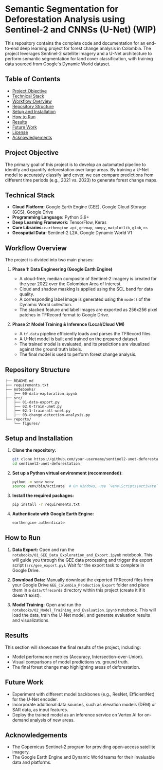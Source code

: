 # Semantic Segmentation for Deforestation Analysis using Sentinel-2 and CNNSs (U-Net) (WIP)

This repository contains the complete code and documentation for an end-to-end deep learning project for forest change analysis in Colombia. The project leverages Sentinel-2 satellite imagery and a U-Net architecture to perform semantic segmentation for land cover classification, with training data sourced from Google's Dynamic World dataset.

## Table of Contents
- [Project Objective](#project-objective)
- [Technical Stack](#technical-stack)
- [Workflow Overview](#workflow-overview)
- [Repository Structure](#repository-structure)
- [Setup and Installation](#setup-and-installation)
- [How to Run](#how-to-run)
- [Results](#results)
- [Future Work](#future-work)
- [License](#license)
- [Acknowledgements](#acknowledgements)

## Project Objective

The primary goal of this project is to develop an automated pipeline to identify and quantify deforestation over large areas. By training a U-Net model to accurately classify land cover, we can compare predictions from different time periods (e.g., 2021 vs. 2023) to generate forest change maps.

## Technical Stack
- **Cloud Platform:** Google Earth Engine (GEE), Google Cloud Storage (GCS), Google Drive
- **Programming Language:** Python 3.9+
- **Deep Learning Framework:** TensorFlow, Keras
- **Core Libraries:** `earthengine-api`, `geemap`, `numpy`, `matplotlib`, `glob`, `os`
- **Geospatial Data:** Sentinel-2 L2A, Google Dynamic World V1

## Workflow Overview

The project is divided into two main phases:

1.  **Phase 1: Data Engineering (Google Earth Engine)**
    - A cloud-free, median composite of Sentinel-2 imagery is created for the year 2022 over the Colombian Area of Interest.
    - Cloud and shadow masking is applied using the SCL band for data quality.
    - A corresponding label image is generated using the `mode()` of the Dynamic World collection.
    - The stacked feature and label images are exported as 256x256 pixel patches in TFRecord format to Google Drive.

2.  **Phase 2: Model Training & Inference (Local/Cloud VM)**
    - A `tf.data` pipeline efficiently loads and parses the TFRecord files.
    - A U-Net model is built and trained on the prepared dataset.
    - The trained model is evaluated, and its predictions are visualized against the ground truth labels.
    - The final model is used to perform forest change analysis.

## Repository Structure
```
├── README.md
├── requirements.txt
├── notebooks/
│   ├── 00-data-exploration.ipynb
├── src/
│   ├── 01-data-export.py
│   ├── 02.0-train-unet.py
│   ├── 02.1-train-att-unet.py
│   ├── 03-change-detection-analysis.py
└── reports/
    └── figures/
```

## Setup and Installation

1.  **Clone the repository:**
    ```bash
    git clone https://github.com/your-username/sentinel2-unet-deforestation.git
    cd sentinel2-unet-deforestation
    ```

2.  **Set up a Python virtual environment (recommended):**
    ```bash
    python -m venv venv
    source venv/bin/activate  # On Windows, use `venv\Scripts\activate`
    ```

3.  **Install the required packages:**
    ```bash
    pip install -r requirements.txt
    ```

4.  **Authenticate with Google Earth Engine:**
    ```bash
    earthengine authenticate
    ```

## How to Run

1.  **Data Export:** Open and run the `notebooks/01_GEE_Data_Exploration_and_Export.ipynb` notebook. This will guide you through the GEE data processing and trigger the export script (`src/gee_export.py`). Wait for the export task to complete in Google Drive.

2.  **Download Data:** Manually download the exported TFRecord files from your Google Drive `GEE_Colombia_Production_Export` folder and place them in a `data/tfrecords` directory within this project (create it if it doesn't exist).

3.  **Model Training:** Open and run the `notebooks/02_Model_Training_and_Evaluation.ipynb` notebook. This will load the data, train the U-Net model, and generate evaluation results and visualizations.

## Results

This section will showcase the final results of the project, including:
- Model performance metrics (Accuracy, Intersection-over-Union).
- Visual comparisons of model predictions vs. ground truth.
- The final forest change map highlighting areas of deforestation.

## Future Work

- Experiment with different model backbones (e.g., ResNet, EfficientNet) for the U-Net encoder.
- Incorporate additional data sources, such as elevation models (DEM) or SAR data, as input features.
- Deploy the trained model as an inference service on Vertex AI for on-demand analysis of new areas.

## Acknowledgements
- The Copernicus Sentinel-2 program for providing open-access satellite imagery.
- The Google Earth Engine and Dynamic World teams for their invaluable data and platforms.
